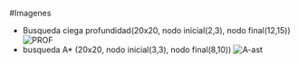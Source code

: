 #Imagenes
- Busqueda ciega profundidad(20x20, nodo inicial(2,3), nodo final(12,15))
![PROF](https://user-images.githubusercontent.com/31944976/188546229-8e0491f1-e5f0-4cbc-b1e0-da29b2e4378f.png)
- busqueda A* (20x20, nodo inicial(3,3), nodo final(8,10))
![A-ast](https://user-images.githubusercontent.com/31944976/188546284-61399537-b067-4ea0-862b-3f0c40aa0f1f.png)

